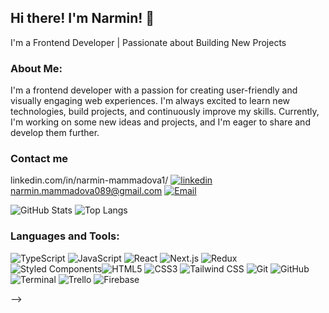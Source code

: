 ## Hi there! I'm Narmin! 👋
I'm a Frontend Developer | Passionate about Building New Projects
### About Me:
I'm a frontend developer with a passion for creating user-friendly and visually engaging web experiences. I'm always excited to learn new technologies, build projects, and continuously improve my skills. Currently, I'm working on some new ideas and projects, and I'm eager to share and develop them further.
### Contact me
linkedin.com/in/narmin-mammadova1/
[![linkedin](https://img.shields.io/badge/LinkedIn-blue?style=for-the-badge&logo=linkedin&logoColor=white)](https://www.linkedin.com/in/narmin-mammadova1) 
 narmin.mammadova089@gmail.com
[![Email](https://img.shields.io/badge/Email-blue?style=for-the-badge&logo=gmail&logoColor=white)](mailto:narmin.mammadova089@gmail.com)

![GitHub Stats](https://github-readme-stats.vercel.app/api?username=narminmammadova1&show_icons=true&hide_title=true&hide=prs&count_private=true&hide_border=true&theme=radical) ![Top Langs](https://github-readme-stats.vercel.app/api/top-langs/?username=narminmammadova1&layout=compact&hide_title=true&hide_border=true&theme=radical)
### Languages and Tools:
 ![TypeScript](https://img.shields.io/badge/-TypeScript-3178C6?style=for-the-badge&logo=typescript&logoColor=white)   ![JavaScript](https://img.shields.io/badge/-JavaScript-F7DF1E?style=for-the-badge&logo=javascript&logoColor=black) ![React](https://img.shields.io/badge/-React-61DAFB?style=for-the-badge&logo=react&logoColor=black)  ![Next.js](https://img.shields.io/badge/-Next.js-000000?style=for-the-badge&logo=next.js&logoColor=white)  ![Redux](https://img.shields.io/badge/-Redux-764ABC?style=for-the-badge&logo=redux&logoColor=white) ![Styled Components](https://img.shields.io/badge/-Styled_Components-DB7093?style=for-the-badge&logo=styled-components&logoColor=white)![HTML5](https://img.shields.io/badge/-HTML5-E34F26?style=for-the-badge&logo=html5&logoColor=white)  ![CSS3](https://img.shields.io/badge/-CSS3-1572B6?style=for-the-badge&logo=css3&logoColor=white)  ![Tailwind CSS](https://img.shields.io/badge/-Tailwind%20CSS-38B2AC?style=for-the-badge&logo=tailwindcss&logoColor=white)  ![Git](https://img.shields.io/badge/-Git-F05032?style=for-the-badge&logo=git&logoColor=white)  ![GitHub](https://img.shields.io/badge/-GitHub-181717?style=for-the-badge&logo=github&logoColor=white)  ![Terminal](https://img.shields.io/badge/-Terminal-2E2E2E?style=for-the-badge&logo=gnome-terminal&logoColor=white)  ![Trello](https://img.shields.io/badge/-Trello-0079BF?style=for-the-badge&logo=trello&logoColor=white)  ![Firebase](https://img.shields.io/badge/-Firebase-FFCB2F?style=for-the-badge&logo=firebase&logoColor=black)

-->
